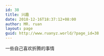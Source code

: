 ```yaml
---
id: 38
title: 兴趣
date: 2018-12-16T18:37:12+08:00
author: MR. ruan
layout: page
guid: http://www.ruanyz.world/?page_id=38
---
```

一些自己喜欢折腾的事情